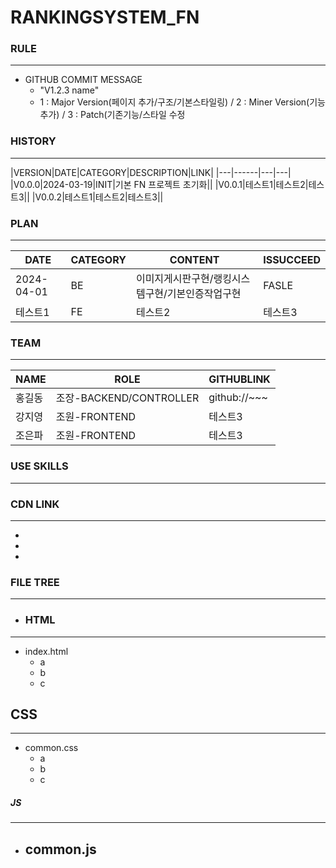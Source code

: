 # RANKINGSYSTEM_FN

### RULE
---
- GITHUB COMMIT MESSAGE
  - "V1.2.3 name" 
  - 1 : Major Version(페이지 추가/구조/기본스타일링) / 2 : Miner Version(기능추가) / 3 : Patch(기존기능/스타일 수정

### HISTORY
---
|VERSION|DATE|CATEGORY|DESCRIPTION|LINK|
|---|------|---|---|
|V0.0.0|2024-03-19|INIT|기본 FN 프로젝트 초기화||
|V0.0.1|테스트1|테스트2|테스트3||
|V0.0.2|테스트1|테스트2|테스트3||

### PLAN
---
|DATE|CATEGORY|CONTENT|ISSUCCEED|
|------|---|---|---|
|2024-04-01|BE|이미지게시판구현/랭킹시스템구현/기본인증작업구현| FASLE
|테스트1|FE|테스트2|테스트3|


### TEAM
---
|NAME|ROLE|GITHUBLINK|
|------|---|---|
|홍길동|조장-BACKEND/CONTROLLER | github://~~~
|강지영|조원-FRONTEND|테스트3|
|조은파|조원-FRONTEND|테스트3|


### USE SKILLS
---

### CDN LINK
---
-
-
-


### FILE TREE
---

- ### HTML
- ----

- index.html
  - a
  - b
  - c

## CSS
---
- common.css
  - a
  - b
  - c

##### JS
---
- common.js
  - 

  

